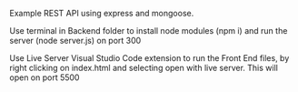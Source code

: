Example REST API using express and mongoose.

Use terminal in Backend folder to install node modules (npm i) and run the server (node server.js) on port 300

Use Live Server Visual Studio Code extension to run the Front End files, by right clicking on index.html and selecting open with live server. This will open on port 5500